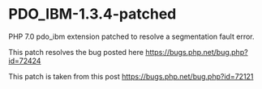 # PDO_IBM-1.3.4-patched
PHP 7.0 pdo_ibm extension patched to resolve a segmentation fault error.

This patch resolves the bug posted here 
    https://bugs.php.net/bug.php?id=72424
    
This patch is taken from this post
    https://bugs.php.net/bug.php?id=72121
